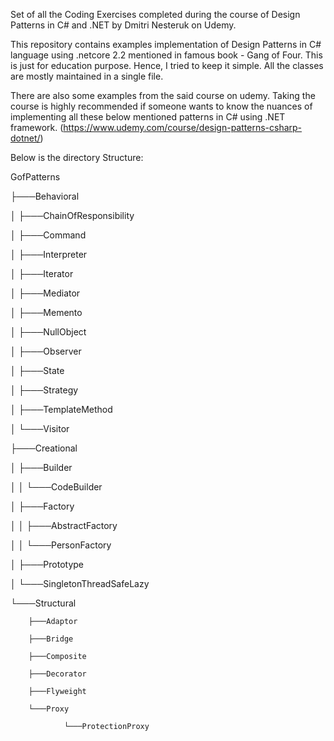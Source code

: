 Set of all the Coding Exercises completed during the course of Design Patterns in C# and .NET by Dmitri Nesteruk on Udemy.

This repository contains examples implementation of Design Patterns in C# language using .netcore 2.2 mentioned in famous book - Gang of Four.
This is just for education purpose. Hence, I tried to keep it simple. All the classes are mostly maintained in a single file.

There are also some examples from the said course on udemy. Taking the course is highly recommended if someone wants to know the nuances of implementing all these below mentioned patterns in C# using .NET framework. (https://www.udemy.com/course/design-patterns-csharp-dotnet/)

Below is the directory Structure:

GofPatterns

├───Behavioral

│       ├───ChainOfResponsibility

│       ├───Command

│       ├───Interpreter

│       ├───Iterator

│       ├───Mediator

│       ├───Memento

│       ├───NullObject

│       ├───Observer

│       ├───State

│       ├───Strategy

│       ├───TemplateMethod

│       └───Visitor

├───Creational

│       ├───Builder

│       │   └───CodeBuilder

│       ├───Factory

│       │   ├───AbstractFactory

│       │   └───PersonFactory

│       ├───Prototype

│       └───SingletonThreadSafeLazy

└───Structural

        ├───Adaptor
    
        ├───Bridge
    
        ├───Composite
    
        ├───Decorator
    
        ├───Flyweight
    
        └───Proxy
    
                └───ProtectionProxy
